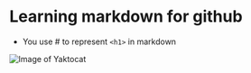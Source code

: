# Learning markdown for github

- You use \# to represent `<h1>` in markdown

![Image of Yaktocat](https://octodex.github.com/images/yaktocat.png)
